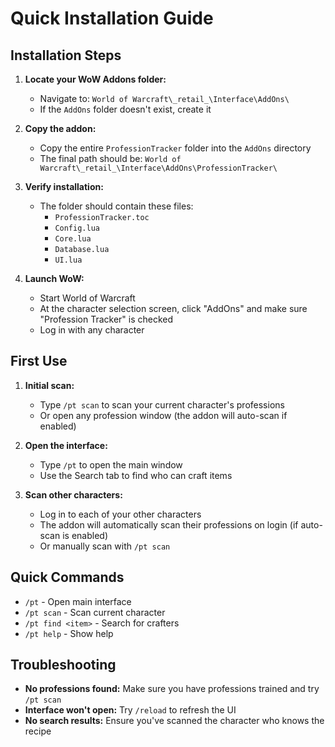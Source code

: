 # Quick Installation Guide

## Installation Steps

1. **Locate your WoW Addons folder:**
   - Navigate to: `World of Warcraft\_retail_\Interface\AddOns\`
   - If the `AddOns` folder doesn't exist, create it

2. **Copy the addon:**
   - Copy the entire `ProfessionTracker` folder into the `AddOns` directory
   - The final path should be: `World of Warcraft\_retail_\Interface\AddOns\ProfessionTracker\`

3. **Verify installation:**
   - The folder should contain these files:
     - `ProfessionTracker.toc`
     - `Config.lua`
     - `Core.lua`
     - `Database.lua`
     - `UI.lua`

4. **Launch WoW:**
   - Start World of Warcraft
   - At the character selection screen, click "AddOns" and make sure "Profession Tracker" is checked
   - Log in with any character

## First Use

1. **Initial scan:**
   - Type `/pt scan` to scan your current character's professions
   - Or open any profession window (the addon will auto-scan if enabled)

2. **Open the interface:**
   - Type `/pt` to open the main window
   - Use the Search tab to find who can craft items

3. **Scan other characters:**
   - Log in to each of your other characters
   - The addon will automatically scan their professions on login (if auto-scan is enabled)
   - Or manually scan with `/pt scan`

## Quick Commands

- `/pt` - Open main interface
- `/pt scan` - Scan current character
- `/pt find <item>` - Search for crafters
- `/pt help` - Show help

## Troubleshooting

- **No professions found:** Make sure you have professions trained and try `/pt scan`
- **Interface won't open:** Try `/reload` to refresh the UI
- **No search results:** Ensure you've scanned the character who knows the recipe
